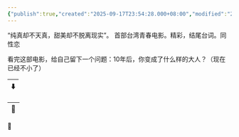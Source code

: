 ```yaml
---
{"publish":true,"created":"2025-09-17T23:54:28.000+08:00","modified":"2025-09-17T23:54:28.000+08:00","cssclasses":""}
---
```


“纯真却不天真，甜美却不脱离现实”。
首部台湾青春电影。精彩，结尾台词。同性恋

看完这部电影，给自己留下一个问题：10年后，你变成了什么样的大人？（现在已经不小了）

| ⬇️ |
| -- |


| 🔗 |
| -- |


🌴